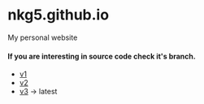 # nkg5.github.io
My personal website

#### If you are interesting in source code check it's branch.
* [v1](https://github.com/nkg5/nkg5.github.io/tree/source_v1)
* [v2](https://github.com/nkg5/nkg5.github.io/tree/source_v2)
* [v3](https://github.com/nkg5/nkg5.github.io/tree/source_v3) -> latest